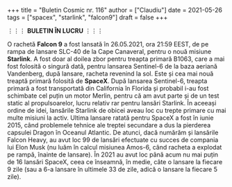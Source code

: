 +++
title = "Buletin Cosmic nr. 116"
author = ["Claudiu"]
date = 2021-05-26
tags = ["spacex", "starlink", "falcon9"]
draft = false
+++

⋮⋮⋮ **BULETIN ÎN LUCRU** ⋮⋮⋮

O rachetă **Falcon 9** a fost lansată în 26.05.2021, ora 21:59 EEST, de pe rampa de lansare SLC-40 de la Cape Canaveral, pentru o nouă misiune **Starlink**. A fost doar al doilea zbor pentru treapta primară B1063, care a mai fost folosită o singură dată, pentru lansarea Sentinel-6 de la baza aeriană Vandenberg, după lansare, racheta revenind la sol. Este și cea mai nouă treaptă primară folosită de **SpaceX**. După lansarea Sentinel-6, treapta primară a fost transportată din California în Florida și probabil i-au fost schimbate cel puțin un motor Merlin, pentru că am avut parte și de un test static al propulsoarelor, lucru relativ rar pentru lansări Starlink. În aceeași ordine de idei, lansările Starlink de obicei aveau loc cu trepte primare cu mai multe misiuni la activ. Ultima lansare ratată pentru SpaceX a fost în iunie 2015, când problemele tehnice ale treptei secundare a dus la pierderea capsulei Dragon în Oceanul Atlantic. De atunci, dacă numărăm și lansările Falcon Heavy, au avut loc 99 de lansări efectuate cu succes de compania lui Elon Musk (nu luăm în calcul misiunea Amos-6, când racheta a explodat pe rampă, înainte de lansare). În 2021 au avut loc până acum nu mai puțin de 16 lansări SpaceX, ceea ce înseamnă, în medie, câte o lansare la fiecare 9 zile (sau a 6-a lansare în ultimele 33 de zile, adică o lansare la fiecare 5 zile).